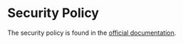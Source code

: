 # Security Policy

The security policy is found in the [official documentation](https://georglauterbach.github.io/uncore/edge/community/security/).
